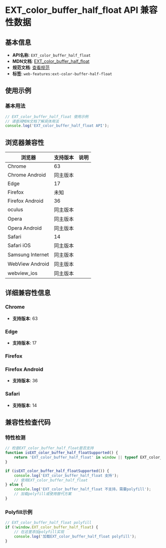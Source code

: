 # EXT_color_buffer_half_float API 兼容性数据

## 基本信息

- **API名称**: `EXT_color_buffer_half_float`
- **MDN文档**: [EXT_color_buffer_half_float](https://developer.mozilla.org/docs/Web/API/EXT_color_buffer_half_float)
- **规范文档**: [查看规范](https://registry.khronos.org/webgl/extensions/EXT_color_buffer_half_float/)
- **标签**: `web-features:ext-color-buffer-half-float`

## 使用示例

### 基本用法

```javascript
// EXT_color_buffer_half_float 使用示例
// 请查阅MDN文档了解具体用法
console.log('EXT_color_buffer_half_float API');
```

## 浏览器兼容性

| 浏览器 | 支持版本 | 说明 |
|--------|----------|------|
| Chrome | 63 |  |
| Chrome Android | 同主版本 |  |
| Edge | 17 |  |
| Firefox | 未知 |  |
| Firefox Android | 36 |  |
| oculus | 同主版本 |  |
| Opera | 同主版本 |  |
| Opera Android | 同主版本 |  |
| Safari | 14 |  |
| Safari iOS | 同主版本 |  |
| Samsung Internet | 同主版本 |  |
| WebView Android | 同主版本 |  |
| webview_ios | 同主版本 |  |

## 详细兼容性信息

### Chrome

- **支持版本**: 63

### Edge

- **支持版本**: 17

### Firefox


### Firefox Android

- **支持版本**: 36

### Safari

- **支持版本**: 14

## 兼容性检查代码

### 特性检测

```javascript
// 检查EXT_color_buffer_half_float是否支持
function isEXT_color_buffer_half_floatSupported() {
    return 'EXT_color_buffer_half_float' in window || typeof EXT_color_buffer_half_float !== 'undefined';
}

if (isEXT_color_buffer_half_floatSupported()) {
    console.log('EXT_color_buffer_half_float 支持');
    // 使用EXT_color_buffer_half_float
} else {
    console.log('EXT_color_buffer_half_float 不支持，需要polyfill');
    // 加载polyfill或使用替代方案
}
```

### Polyfill示例

```javascript
// EXT_color_buffer_half_float polyfill
if (!window.EXT_color_buffer_half_float) {
    // 在这里添加polyfill实现
    console.log('加载EXT_color_buffer_half_float polyfill');
}
```

